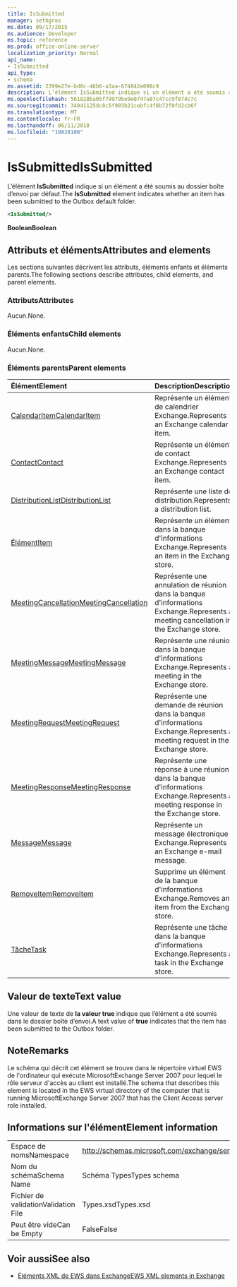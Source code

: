 ```yaml
---
title: IsSubmitted
manager: sethgros
ms.date: 09/17/2015
ms.audience: Developer
ms.topic: reference
ms.prod: office-online-server
localization_priority: Normal
api_name:
- IsSubmitted
api_type:
- schema
ms.assetid: 2399e27e-bd8c-46b6-a3aa-674842e098c9
description: L’élément IsSubmitted indique si un élément a été soumis au dossier boîte d’envoi par défaut.
ms.openlocfilehash: 561828ba05f79979be9e0747a87c47cc9f874c7c
ms.sourcegitcommit: 34041125dc8c5f993b21cebfc4f8b72f0fd2cb6f
ms.translationtype: MT
ms.contentlocale: fr-FR
ms.lasthandoff: 06/11/2018
ms.locfileid: "19828108"
---
```

# <a name="issubmitted"></a><span data-ttu-id="ced0e-103">IsSubmitted</span><span class="sxs-lookup"><span data-stu-id="ced0e-103">IsSubmitted</span></span>

<span data-ttu-id="ced0e-104">L’élément **IsSubmitted** indique si un élément a été soumis au dossier boîte d’envoi par défaut.</span><span class="sxs-lookup"><span data-stu-id="ced0e-104">The **IsSubmitted** element indicates whether an item has been submitted to the Outbox default folder.</span></span> 
  
```xml
<IsSubmitted/>
```

 <span data-ttu-id="ced0e-105">**Boolean**</span><span class="sxs-lookup"><span data-stu-id="ced0e-105">**Boolean**</span></span>
## <a name="attributes-and-elements"></a><span data-ttu-id="ced0e-106">Attributs et éléments</span><span class="sxs-lookup"><span data-stu-id="ced0e-106">Attributes and elements</span></span>

<span data-ttu-id="ced0e-107">Les sections suivantes décrivent les attributs, éléments enfants et éléments parents.</span><span class="sxs-lookup"><span data-stu-id="ced0e-107">The following sections describe attributes, child elements, and parent elements.</span></span>
  
### <a name="attributes"></a><span data-ttu-id="ced0e-108">Attributs</span><span class="sxs-lookup"><span data-stu-id="ced0e-108">Attributes</span></span>

<span data-ttu-id="ced0e-109">Aucun.</span><span class="sxs-lookup"><span data-stu-id="ced0e-109">None.</span></span>
  
### <a name="child-elements"></a><span data-ttu-id="ced0e-110">Éléments enfants</span><span class="sxs-lookup"><span data-stu-id="ced0e-110">Child elements</span></span>

<span data-ttu-id="ced0e-111">Aucun.</span><span class="sxs-lookup"><span data-stu-id="ced0e-111">None.</span></span>
  
### <a name="parent-elements"></a><span data-ttu-id="ced0e-112">Éléments parents</span><span class="sxs-lookup"><span data-stu-id="ced0e-112">Parent elements</span></span>

|<span data-ttu-id="ced0e-113">**Élément**</span><span class="sxs-lookup"><span data-stu-id="ced0e-113">**Element**</span></span>|<span data-ttu-id="ced0e-114">**Description**</span><span class="sxs-lookup"><span data-stu-id="ced0e-114">**Description**</span></span>|
|:-----|:-----|
|[<span data-ttu-id="ced0e-115">CalendarItem</span><span class="sxs-lookup"><span data-stu-id="ced0e-115">CalendarItem</span></span>](calendaritem.md) <br/> |<span data-ttu-id="ced0e-116">Représente un élément de calendrier Exchange.</span><span class="sxs-lookup"><span data-stu-id="ced0e-116">Represents an Exchange calendar item.</span></span>  <br/> |
|[<span data-ttu-id="ced0e-117">Contact</span><span class="sxs-lookup"><span data-stu-id="ced0e-117">Contact</span></span>](contact.md) <br/> |<span data-ttu-id="ced0e-118">Représente un élément de contact Exchange.</span><span class="sxs-lookup"><span data-stu-id="ced0e-118">Represents an Exchange contact item.</span></span>  <br/> |
|[<span data-ttu-id="ced0e-119">DistributionList</span><span class="sxs-lookup"><span data-stu-id="ced0e-119">DistributionList</span></span>](distributionlist.md) <br/> |<span data-ttu-id="ced0e-120">Représente une liste de distribution.</span><span class="sxs-lookup"><span data-stu-id="ced0e-120">Represents a distribution list.</span></span>  <br/> |
|[<span data-ttu-id="ced0e-121">Élément</span><span class="sxs-lookup"><span data-stu-id="ced0e-121">Item</span></span>](item.md) <br/> |<span data-ttu-id="ced0e-122">Représente un élément dans la banque d'informations Exchange.</span><span class="sxs-lookup"><span data-stu-id="ced0e-122">Represents an item in the Exchange store.</span></span>  <br/> |
|[<span data-ttu-id="ced0e-123">MeetingCancellation</span><span class="sxs-lookup"><span data-stu-id="ced0e-123">MeetingCancellation</span></span>](meetingcancellation.md) <br/> |<span data-ttu-id="ced0e-124">Représente une annulation de réunion dans la banque d'informations Exchange.</span><span class="sxs-lookup"><span data-stu-id="ced0e-124">Represents a meeting cancellation in the Exchange store.</span></span>  <br/> |
|[<span data-ttu-id="ced0e-125">MeetingMessage</span><span class="sxs-lookup"><span data-stu-id="ced0e-125">MeetingMessage</span></span>](meetingmessage.md) <br/> |<span data-ttu-id="ced0e-126">Représente une réunion dans la banque d'informations Exchange.</span><span class="sxs-lookup"><span data-stu-id="ced0e-126">Represents a meeting in the Exchange store.</span></span>  <br/> |
|[<span data-ttu-id="ced0e-127">MeetingRequest</span><span class="sxs-lookup"><span data-stu-id="ced0e-127">MeetingRequest</span></span>](meetingrequest.md) <br/> |<span data-ttu-id="ced0e-128">Représente une demande de réunion dans la banque d'informations Exchange.</span><span class="sxs-lookup"><span data-stu-id="ced0e-128">Represents a meeting request in the Exchange store.</span></span>  <br/> |
|[<span data-ttu-id="ced0e-129">MeetingResponse</span><span class="sxs-lookup"><span data-stu-id="ced0e-129">MeetingResponse</span></span>](meetingresponse.md) <br/> |<span data-ttu-id="ced0e-130">Représente une réponse à une réunion dans la banque d'informations Exchange.</span><span class="sxs-lookup"><span data-stu-id="ced0e-130">Represents a meeting response in the Exchange store.</span></span>  <br/> |
|[<span data-ttu-id="ced0e-131">Message</span><span class="sxs-lookup"><span data-stu-id="ced0e-131">Message</span></span>](message-ex15websvcsotherref.md) <br/> |<span data-ttu-id="ced0e-132">Représente un message électronique Exchange.</span><span class="sxs-lookup"><span data-stu-id="ced0e-132">Represents an Exchange e-mail message.</span></span>  <br/> |
|[<span data-ttu-id="ced0e-133">RemoveItem</span><span class="sxs-lookup"><span data-stu-id="ced0e-133">RemoveItem</span></span>](removeitem.md) <br/> |<span data-ttu-id="ced0e-134">Supprime un élément de la banque d'informations Exchange.</span><span class="sxs-lookup"><span data-stu-id="ced0e-134">Removes an item from the Exchange store.</span></span>  <br/> |
|[<span data-ttu-id="ced0e-135">Tâche</span><span class="sxs-lookup"><span data-stu-id="ced0e-135">Task</span></span>](task.md) <br/> |<span data-ttu-id="ced0e-136">Représente une tâche dans la banque d'informations Exchange.</span><span class="sxs-lookup"><span data-stu-id="ced0e-136">Represents a task in the Exchange store.</span></span>  <br/> |
   
## <a name="text-value"></a><span data-ttu-id="ced0e-137">Valeur de texte</span><span class="sxs-lookup"><span data-stu-id="ced0e-137">Text value</span></span>

<span data-ttu-id="ced0e-138">Une valeur de texte de **la valeur true** indique que l’élément a été soumis dans le dossier boîte d’envoi.</span><span class="sxs-lookup"><span data-stu-id="ced0e-138">A text value of **true** indicates that the item has been submitted to the Outbox folder.</span></span> 
  
## <a name="remarks"></a><span data-ttu-id="ced0e-139">Note</span><span class="sxs-lookup"><span data-stu-id="ced0e-139">Remarks</span></span>

<span data-ttu-id="ced0e-140">Le schéma qui décrit cet élément se trouve dans le répertoire virtuel EWS de l'ordinateur qui exécute MicrosoftExchange Server 2007 pour lequel le rôle serveur d'accès au client est installé.</span><span class="sxs-lookup"><span data-stu-id="ced0e-140">The schema that describes this element is located in the EWS virtual directory of the computer that is running MicrosoftExchange Server 2007 that has the Client Access server role installed.</span></span>
  
## <a name="element-information"></a><span data-ttu-id="ced0e-141">Informations sur l'élément</span><span class="sxs-lookup"><span data-stu-id="ced0e-141">Element information</span></span>

|||
|:-----|:-----|
|<span data-ttu-id="ced0e-142">Espace de noms</span><span class="sxs-lookup"><span data-stu-id="ced0e-142">Namespace</span></span>  <br/> |http://schemas.microsoft.com/exchange/services/2006/types  <br/> |
|<span data-ttu-id="ced0e-143">Nom du schéma</span><span class="sxs-lookup"><span data-stu-id="ced0e-143">Schema Name</span></span>  <br/> |<span data-ttu-id="ced0e-144">Schéma Types</span><span class="sxs-lookup"><span data-stu-id="ced0e-144">Types schema</span></span>  <br/> |
|<span data-ttu-id="ced0e-145">Fichier de validation</span><span class="sxs-lookup"><span data-stu-id="ced0e-145">Validation File</span></span>  <br/> |<span data-ttu-id="ced0e-146">Types.xsd</span><span class="sxs-lookup"><span data-stu-id="ced0e-146">Types.xsd</span></span>  <br/> |
|<span data-ttu-id="ced0e-147">Peut être vide</span><span class="sxs-lookup"><span data-stu-id="ced0e-147">Can be Empty</span></span>  <br/> |<span data-ttu-id="ced0e-148">False</span><span class="sxs-lookup"><span data-stu-id="ced0e-148">False</span></span>  <br/> |
   
## <a name="see-also"></a><span data-ttu-id="ced0e-149">Voir aussi</span><span class="sxs-lookup"><span data-stu-id="ced0e-149">See also</span></span>



- [<span data-ttu-id="ced0e-150">Éléments XML de EWS dans Exchange</span><span class="sxs-lookup"><span data-stu-id="ced0e-150">EWS XML elements in Exchange</span></span>](ews-xml-elements-in-exchange.md)

